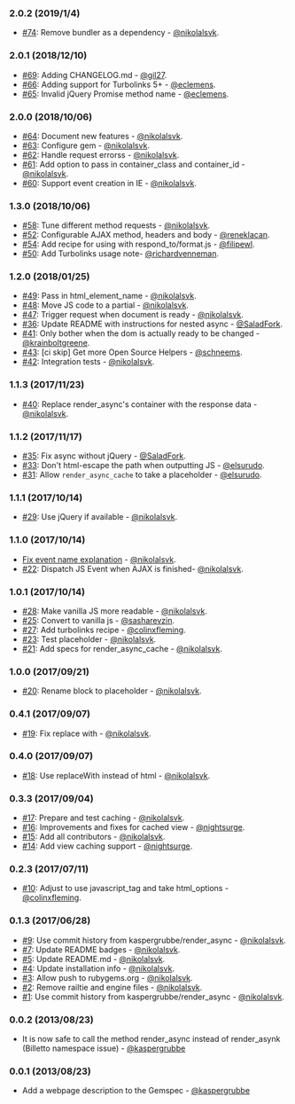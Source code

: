 ### 2.0.2 (2019/1/4)

* [#74](https://github.com/renderedtext/render_async/pull/74): Remove bundler as a dependency - [@nikolalsvk](https://github.com/nikolalsvk).

### 2.0.1 (2018/12/10)

* [#69](https://github.com/renderedtext/render_async/pull/69): Adding CHANGELOG.md - [@gil27](https://github.com/gil27).
* [#66](https://github.com/renderedtext/render_async/pull/66): Adding support for Turbolinks 5+ - [@eclemens](https://github.com/eclemens).
* [#65](https://github.com/renderedtext/render_async/pull/65): Invalid jQuery Promise method name - [@eclemens](https://github.com/eclemens).

### 2.0.0 (2018/10/06)

* [#64](https://github.com/renderedtext/render_async/pull/64): Document new features - [@nikolalsvk](https://github.com/nikolalsvk).
* [#63](https://github.com/renderedtext/render_async/pull/63): Configure gem - [@nikolalsvk](https://github.com/nikolalsvk).
* [#62](https://github.com/renderedtext/render_async/pull/62): Handle request errorss - [@nikolalsvk](https://github.com/nikolalsvk).
* [#61](https://github.com/renderedtext/render_async/pull/61): Add option to pass in container_class and container_id - [@nikolalsvk](https://github.com/nikolalsvk).
* [#60](https://github.com/renderedtext/render_async/pull/60): Support event creation in IE - [@nikolalsvk](https://github.com/nikolalsvk).

### 1.3.0 (2018/10/06)

* [#58](https://github.com/renderedtext/render_async/pull/58): Tune different method requests - [@nikolalsvk](https://github.com/nikolalsvk).
* [#52](https://github.com/renderedtext/render_async/pull/52): Configurable AJAX method, headers and body - [@reneklacan](https://github.com/reneklacan).
* [#54](https://github.com/renderedtext/render_async/pull/54): Add recipe for using with respond_to/format.js - [@filipewl](https://github.com/filipewl).
* [#50](https://github.com/renderedtext/render_async/pull/50): Add Turbolinks usage note- [@richardvenneman](https://github.com/richardvenneman).

### 1.2.0 (2018/01/25)

* [#49](https://github.com/renderedtext/render_async/pull/49): Pass in html_element_name - [@nikolalsvk](https://github.com/nikolalsvk).
* [#48](https://github.com/renderedtext/render_async/pull/48): Move JS code to a partial - [@nikolalsvk](https://github.com/nikolalsvk).
* [#47](https://github.com/renderedtext/render_async/pull/47): Trigger request when document is ready - [@nikolalsvk](https://github.com/nikolalsvk).
* [#36](https://github.com/renderedtext/render_async/pull/36): Update README with instructions for nested async - [@SaladFork](https://github.com/SaladFork).
* [#41](https://github.com/renderedtext/render_async/pull/41): Only bother when the dom is actually ready to be changed - [@krainboltgreene](https://github.com/nikolalsvk).
* [#43](https://github.com/renderedtext/render_async/pull/43): [ci skip] Get more Open Source Helpers - [@schneems](https://github.com/schneems).
* [#42](https://github.com/renderedtext/render_async/pull/42): Integration tests - [@nikolalsvk](https://github.com/nikolalsvk).

### 1.1.3 (2017/11/23)

* [#40](https://github.com/renderedtext/render_async/pull/40): Replace render_async's container with the response data - [@nikolalsvk](https://github.com/nikolalsvk).

### 1.1.2 (2017/11/17)

* [#35](https://github.com/renderedtext/render_async/pull/35): Fix async without jQuery - [@SaladFork](https://github.com/SaladFork).
* [#33](https://github.com/renderedtext/render_async/pull/33): Don't html-escape the path when outputting JS - [@elsurudo](https://github.com/elsurudo).
* [#31](https://github.com/renderedtext/render_async/pull/31): Allow `render_async_cache` to take a placeholder - [@elsurudo](https://github.com/elsurudo).

### 1.1.1 (2017/10/14)

* [#29](https://github.com/renderedtext/render_async/pull/29): Use jQuery if available - [@nikolalsvk](https://github.com/nikolalsvk).

### 1.1.0 (2017/10/14)

* [Fix event name explanation](https://github.com/renderedtext/render_async/commit/bd1ebb7011be6868dce9da76c5db9ca1133ec71d) - [@nikolalsvk](https://github.com/nikolalsvk).
* [#22](https://github.com/renderedtext/render_async/pull/22): Dispatch JS Event when AJAX is finished- [@nikolalsvk](https://github.com/nikolalsvk).

### 1.0.1 (2017/10/14)

* [#28](https://github.com/renderedtext/render_async/pull/28): Make vanilla JS more readable - [@nikolalsvk](https://github.com/nikolalsvk).
* [#25](https://github.com/renderedtext/render_async/pull/25): Convert to vanilla js - [@sasharevzin](https://github.com/sasharevzin).
* [#27](https://github.com/renderedtext/render_async/pull/27): Add turbolinks recipe - [@colinxfleming](https://github.com/colinxfleming).
* [#23](https://github.com/renderedtext/render_async/pull/23): Test placeholder - [@nikolalsvk](https://github.com/nikolalsvk).
* [#21](https://github.com/renderedtext/render_async/pull/21): Add specs for render_async_cache - [@nikolalsvk](https://github.com/nikolalsvk).

### 1.0.0 (2017/09/21)

* [#20](https://github.com/renderedtext/render_async/pull/20): Rename block to placeholder - [@nikolalsvk](https://github.com/nikolalsvk).

### 0.4.1 (2017/09/07)

* [#19](https://github.com/renderedtext/render_async/pull/19): Fix replace with - [@nikolalsvk](https://github.com/nikolalsvk).

### 0.4.0 (2017/09/07)

* [#18](https://github.com/renderedtext/render_async/pull/18): Use replaceWith instead of html - [@nikolalsvk](https://github.com/nikolalsvk).

### 0.3.3 (2017/09/04)

* [#17](https://github.com/renderedtext/render_async/pull/17): Prepare and test caching - [@nikolalsvk](https://github.com/nikolalsvk).
* [#16](https://github.com/renderedtext/render_async/pull/16): Improvements and fixes for cached view - [@nightsurge](https://github.com/nightsurge).
* [#15](https://github.com/renderedtext/render_async/pull/15): Add all contributors - [@nikolalsvk](https://github.com/nikolalsvk).
* [#14](https://github.com/renderedtext/render_async/pull/14): Add view caching support - [@nightsurge](https://github.com/nightsurge).

### 0.2.3 (2017/07/11)

* [#10](https://github.com/renderedtext/render_async/pull/10): Adjust to use javascript_tag and take html_options - [@colinxfleming](https://github.com/colinxfleming).

### 0.1.3 (2017/06/28)

* [#9](https://github.com/renderedtext/render_async/pull/9): Use commit history from kaspergrubbe/render_async - [@nikolalsvk](https://github.com/nikolalsvk).
* [#7](https://github.com/renderedtext/render_async/pull/7): Update README badges - [@nikolalsvk](https://github.com/nikolalsvk).
* [#5](https://github.com/renderedtext/render_async/pull/5): Update README.md - [@nikolalsvk](https://github.com/nikolalsvk).
* [#4](https://github.com/renderedtext/render_async/pull/4): Update installation info - [@nikolalsvk](https://github.com/nikolalsvk).
* [#3](https://github.com/renderedtext/render_async/pull/3): Allow push to rubygems.org - [@nikolalsvk](https://github.com/nikolalsvk).
* [#2](https://github.com/renderedtext/render_async/pull/2): Remove railtie and engine files - [@nikolalsvk](https://github.com/nikolalsvk).
* [#1](https://github.com/renderedtext/render_async/pull/1): Use commit history from kaspergrubbe/render_async - [@nikolalsvk](https://github.com/nikolalsvk).

### 0.0.2 (2013/08/23)

* It is now safe to call the method render_async instead of render_asynk (Billetto namespace issue) - [@kaspergrubbe](https://github.com/kaspergrubbe)

### 0.0.1 (2013/08/23)

* Add a webpage description to the Gemspec - [@kaspergrubbe](https://github.com/kaspergrubbe)
